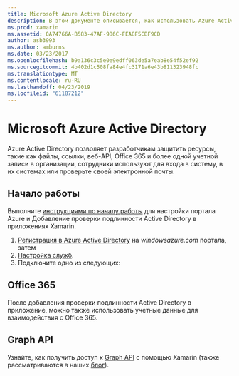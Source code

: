 ```yaml
---
title: Microsoft Azure Active Directory
description: В этом документе описывается, как использовать Azure Active Directory для проверки подлинности пользователей в мобильных приложениях, созданных с помощью Xamarin.
ms.prod: xamarin
ms.assetid: 0A74766A-B583-47AF-986C-FEA8F5CBF9CD
author: asb3993
ms.author: amburns
ms.date: 03/23/2017
ms.openlocfilehash: b9a136c3c5e0e9edff063de5a7eab8e54f52ef92
ms.sourcegitcommit: 4b402d1c508fa84e4fc3171a6e43b811323948fc
ms.translationtype: MT
ms.contentlocale: ru-RU
ms.lasthandoff: 04/23/2019
ms.locfileid: "61187212"
---
```

# <a name="microsoft-azure-active-directory"></a>Microsoft Azure Active Directory


Azure Active Directory позволяет разработчикам защитить ресурсы, такие как файлы, ссылки, веб-API, Office 365 и более одной учетной записи в организации, сотрудники используют для входа в систему, в их системах или проверьте своей электронной почты.

## <a name="getting-started"></a>Начало работы

Выполните [инструкциями по началу работы](~/cross-platform/data-cloud/active-directory/get-started/index.md) для настройки портала Azure и Добавление проверки подлинности Active Directory в приложениях Xamarin.

1. [Регистрация в Azure Active Directory](~/cross-platform/data-cloud/active-directory/get-started/register.md) на *windowsazure.com* портала, затем
2. [Настройка служб](~/cross-platform/data-cloud/active-directory/get-started/configure.md).
3. Подключите одно из следующих:

## <a name="office-365"></a>Office 365

После добавления проверки подлинности Active Directory в приложение, можно также использовать учетные данные для взаимодействия с Office 365.

## <a name="graph-api"></a>Graph API

Узнайте, как получить доступ к [Graph API](~/cross-platform/data-cloud/active-directory/graph.md) с помощью Xamarin (также рассматриваются в наших [блог](https://blog.xamarin.com/authenticate-xamarin-mobile-apps-using-azure-active-directory/)).

